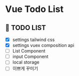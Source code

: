 # Vue Todo List

## 📝 TODO LIST

- [x] settings tailwind css
- [x] settings vuex composition api
- [ ] List Component
- [ ] input Component
- [ ] local storage
- [ ] 이쁘게 꾸미기

